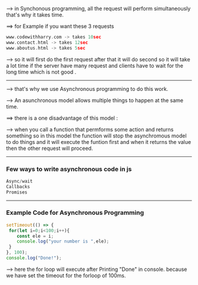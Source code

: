 --> in Synchonous programming, all the request will perform simultaneously that's why it takes time.

==> for Example if you want these 3 requests

```c
www.codewithharry.com -> takes 10sec
www.contact.html -> takes 12sec
www.aboutus.html -> takes 5sec
```

--> so it will first do the first request after that it will do second so it will take a lot time if the server have many request and clients have to wait for the long time which is not good .

------
--> that's why we use Asynchronous programming to do this work.

--> An asunchronous model allows multiple things to happen at the same time.

==> there is a one disadvantage of this model :

--> when you call a function that permforms some action and returns something so in this model the function will stop the asynchromous model to do things and it will execute the funtion first and when it returns the value then the other request will proceed.

-----
### Few ways to write asynchronous code in js
```js
Async/wait
Callbacks
Promises
```

-----
### Example Code for Asynchronous Programming

```js
setTimeout(() => {
 for(let i=0;i<100;i++){
 	const ele = i;
 	console.log("your number is ",ele);
 }
}, 100);
console.log("Done!");
```

--> here the for loop will execute after Printing "Done" in console. because we have set the timeout for the forloop of 100ms.
